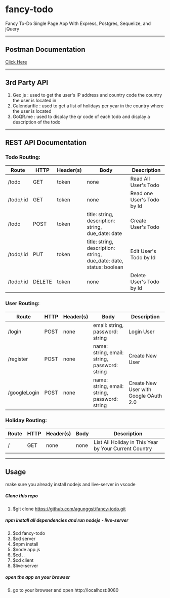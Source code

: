 # fancy-todo

Fancy To-Do Single Page App With Express, Postgres, Sequelize, and jQuery
___________

## Postman Documentation
[Click Here](https://documenter.getpostman.com/view/10570997/SzRxUq1G?version=latest)
___________
## 3rd Party API
1. Geo js : used to get the user's IP address and country code the country the user is located in
2. Calendarific : used to get a list of holidays per year in the country where the user is located
3. GoQR.me : used to display the qr code of each todo and display a description of the todo
___________

## REST API Documentation

### Todo Routing:

Route | HTTP | Header(s) | Body | Description
--- | --- | --- | --- | ---
/todo | GET | token | none | Read All User's Todo
/todo/:id | GET | token | none | Read one User's Todo by Id
/todo | POST | token | title: string, description: string, due_date: date | Create User's Todo
/todo/:id | PUT | token | title: string, description: string, due_date: date, status: boolean | Edit User's Todo by Id
/todo/:id | DELETE | token | none | Delete User's Todo by Id

### User Routing:

Route | HTTP | Header(s) | Body | Description
--- | --- | --- | --- | ---
/login | POST | none | email: string, password: string | Login User
/register | POST | none | name: string, email: string, password: string | Create New User
/googleLogin | POST | none | name: string, email: string, password: string | Create New User with Google OAuth 2.0

### Holiday Routing:
Route | HTTP | Header(s) | Body | Description
--- | --- | --- | --- | ---
/ | GET | none | none | List All Holiday in This Year by Your Current Country
_________________

## Usage
make sure you already install nodejs and live-server in vscode

##### Clone this repo
1. $git clone https://github.com/agunggst/fancy-todo.git

##### npm install all dependencies and run nodejs - live-server
2. $cd fancy-todo
3. $cd server
4. $npm install
5. $node app.js
6. $cd ..
7. $cd client
8. $live-server

##### open the app on your browser
9. go to your browser and open http://localhost:8080
